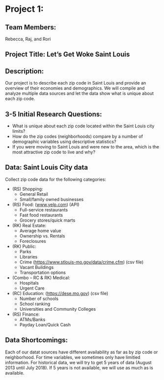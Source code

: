 # Project 1:

## Team Members: 
Rebecca, Raj, and Rori

## Project Title: Let’s Get Woke Saint Louis

## Description:<br />  
Our project is to describe each zip code in Saint Louis and provide an overview of their economies and demographics. We will compile and analyze multiple data sources and let the data show what is unique about each zip code.

## 3-5 Initial Research Questions:
* What is unique about each zip code located within the Saint Louis city limits?
* How do the zip codes (neighborhoods) compare by a number of demographic variables using descriptive statistics?
* If you were moving to Saint Louis and were new to the area, which is the most attractive zip code to live and why?

## Data: Saint Louis City data
Collect zip code data for the following categories:
* (RS) Shopping:
	- General Retail
	- Small/family owned businesses
* (RS) Food: (www.yelp.com) (API)
	- Full-service restaurants 
	- Fast food restaurants
	- Grocery stores/quick marts
* (RK) Real Estate:
	- Average home value
	- Ownership vs. Rentals
	- Foreclosures
* (RK) Public:
	- Parks
	- Libraries
	- Crime (https://www.stlouis-mo.gov/data/crime.cfm) (csv file)
	- Vacant Buildings
	- Transportation options
* (Combo – RC & RK) Medical:
	- Hospitals
	- Urgent Care
* (RC) Education: (https://dese.mo.gov) (csv file)
	- Number of schools 
	- School ranking
	- Universities and Community Colleges
* (RS) Finance:
	- ATMs/Banks
	- Payday Loan/Quick Cash

## Data Shortcomings:
Each of our datat sources have different availability as far as by zip code or neighborhood. For time variables, we sometimes only have limitied information. For historical data, we will try to get 5 years of data (August 2013 until July 2018). If 5 years is not available, we will use as much as is available. 

